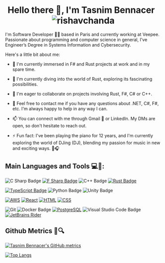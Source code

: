 <h1 align="center">Hello there 👋, I'm Tasnim Bennacer &nbsp; <img src="https://komarev.com/ghpvc/?username=tbennacer&label=Profile%20views&color=0e75b6&style=flat" alt="rishavchanda" /></h1>

I'm Software Developer 👨‍💻 based in Paris and currently working at Veepee.
Passionate about programming and computer science in general, I've Engineer’s Degree in Systems Information and Cybersecurity.

Here's a little bit about me:

- 🔭 I'm currently immersed in F# and Rust projects at work and in my spare time.

- 🌱 I'm currently diving into the world of Rust, exploring its fascinating possibilities.

- 👯 I'm eager to collaborate on projects involving Rust, F#, C# or C++.

- 💬 Feel free to contact me if you have any questions about .NET, C#, F#, etc. I'm always happy to help in any way I can.

- 📫 You can connect with me through Gmail 📧 or LinkedIn. My DMs are open, so don't hesitate to reach out.

- ⚡ Fun fact: I've been playing the piano for 12 years, and I'm currently exploring the world of DJing (DJ), blending my passion for music in new and exciting ways. 🎹🎧

## Main Languages and Tools 💻🧰: 

![C Sharp Badge](https://img.shields.io/badge/CSharp-239120?logo=csharp&logoColor=fff&style=for-the-badge)
[![F Sharp Badge](https://img.shields.io/badge/FSharp-800080?logo=fsharp&logoColor=fff&style=for-the-badge)](https://fsharp.org/)
![C++ Badge](https://img.shields.io/badge/C%2B%2B-00599C?logo=cplusplus&logoColor=fff&style=for-the-badge)
[![Rust Badge](https://img.shields.io/badge/Rust-E95420?logo=rust&logoColor=FFF&style=for-the-badge)](https://www.rust-lang.org/)

[![TypeScript Badge](https://img.shields.io/badge/TypeScript-007ACC?logo=typescript&logoColor=fff&style=for-the-badge)](https://www.typescriptlang.org/)
![Python Badge](https://img.shields.io/badge/Python-3776AB?logo=python&logoColor=fff&style=for-the-badge)
![Unity Badge](https://img.shields.io/badge/Unity-000?logo=unity&logoColor=fff&style=for-the-badge)

[![AWS](https://img.shields.io/badge/AWS-232F3E?logo=amazonaws&logoColor=fff&style=for-the-badge)](https://aws.amazon.com/)
[![React](https://img.shields.io/badge/React-61DAFB?logo=react&logoColor=000&style=for-the-badge)](https://reactjs.org/)
[![HTML](https://img.shields.io/badge/HTML-E34F26?logo=html5&logoColor=fff&style=for-the-badge)](https://developer.mozilla.org/en-US/docs/Web/HTML)
[![CSS](https://img.shields.io/badge/CSS-1572B6?logo=css3&logoColor=fff&style=for-the-badge)](https://developer.mozilla.org/en-US/docs/Web/CSS)

![Git](https://img.shields.io/badge/git%20-%23F05033.svg?&style=for-the-badge&logo=git&logoColor=white)
![Docker Badge](https://img.shields.io/badge/Docker-2496ED?logo=docker&logoColor=fff&style=for-the-badge)
[![PostgreSQL](https://img.shields.io/badge/PostgreSQL-336791?logo=postgresql&logoColor=fff&style=for-the-badge)](https://www.postgresql.org/)
![Visual Studio Code Badge](https://img.shields.io/badge/Visual%20Studio%20Code-007ACC?logo=visualstudiocode&logoColor=fff&style=for-the-badge)
[![JetBrains Rider](https://img.shields.io/badge/JetBrains%20Rider-FF4500?logo=rider&logoColor=fff&style=for-the-badge)](https://www.jetbrains.com/rider/)

## Github Metrics 🚀🔍

[![Tasnim Bennacer's GitHub metrics](https://github-readme-stats-sigma-five.vercel.app/api?username=tbennacer&count_private=true&theme=tokyonight&show_icons=true&include_all_commits=true)](https://github.com/tbennacer)

[![Top Langs](https://github-readme-stats-sigma-five.vercel.app/api/top-langs/?username=tbennacer&theme=tokyonight&langs_count=5)](https://github.com/tbennacer)
